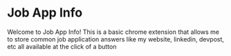 # Job App Info
Welcome to Job App Info! This is a basic chrome extension that allows me to store common job application answers like my website, linkedin, devpost, etc all available at the click of a button

